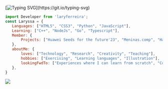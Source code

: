 [![Typing SVG](https://readme-typing-svg.herokuapp.com?font=Sorts+Mill+Goudy&size=30&pause=1000&color=F7A1DF&width=435&lines=Building+a+better+world+with+code!)](https://git.io/typing-svg)                 
<!-- Javascript (descrição pessoal) -->
 ```js
import Developer from 'laryferreira';
const Laryssa = {
    Languages: ["HTML5", "CSS3", "Python", "JavaScript"],
    Learning: ["C++", "NodeJs", "Go", "Typescript"],
    Member: {
        Projects: ["Huawei Seeds for the future'23", "Meninas.comp", "Hackathon do Bem", "Missão Molécula","Competitive programming"]        
    },
    aboutMe: {
        loves: ["Technology", "Research", "Creativity", "Teaching"],
        hobbies: ["Exercising", "Learning languages", "Illustration"],
        lookingFwdTo: ["Experiences where I can learn from scratch", "Contribute to real life projects"]
    },
}

```
  <!-- Ranking de Linguagens -->
<a href=""> <img align="center" src="https://github-readme-stats-sigma-five.vercel.app/api/top-langs/?username=laryferreira&layout=compact&langs_count=15&theme=dracula&line_height=40&hide=css"/> </a>
